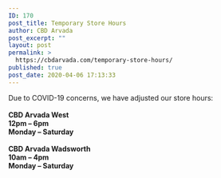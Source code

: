 ```yaml
---
ID: 170
post_title: Temporary Store Hours
author: CBD Arvada
post_excerpt: ""
layout: post
permalink: >
  https://cbdarvada.com/temporary-store-hours/
published: true
post_date: 2020-04-06 17:13:33
---
```

<!-- wp:paragraph -->
<p>Due to COVID-19 concerns, we have adjusted our store hours:<br><br><strong>CBD Arvada West<br>12pm – 6pm<br>Monday – Saturday </strong><br><br><strong>CBD Arvada Wadsworth<br>10am – 4pm<br>Monday – Saturday </strong> </p>
<!-- /wp:paragraph -->

<!-- wp:paragraph -->
<p></p>
<!-- /wp:paragraph -->